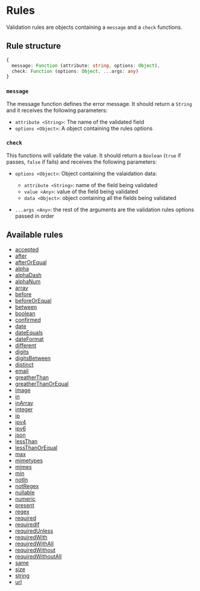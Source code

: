 # Rules

Validation rules are objects containing a `message` and a `check` functions.

## Rule structure

```ts
{
  message: Function (attribute: string, options: Object),
  check: Function (options: Object, ...args: any)
}
```

### `message`

The message function defines the error message. It should return a `String` and it receives the following parameters:

- `attribute <String>`: The name of the validated field
- `options <Object>`: A object containing the rules options

### `check`

This functions will validate the value. It should return a `Boolean` (`true` if passes, `false` if fails) and receives the following parameters:

- `options <Object>`: Object containing the valaidation data:

  - `attribute <String>`: name of the field being validated
  - `value <Any>`: value of the field being validated
  - `data <Object>`: object containing all the fields being validated

- `...args <Any>`: the rest of the arguments are the validation rules options passed in order

## Available rules

- [accepted](/rules/accepted/)
- [after](/rules/after/)
- [afterOrEqual](/rules/afterOrEqual/)
- [alpha](/rules/alpha/)
- [alphaDash](/rules/alphaDash/)
- [alphaNum](/rules/alphaNum/)
- [array](/rules/array/)
- [before](/rules/before/)
- [beforeOrEqual](/rules/beforeOrEqual/)
- [between](/rules/between/)
- [boolean](/rules/boolean/)
- [confirmed](/rules/confirmed/)
- [date](/rules/date/)
- [dateEquals](/rules/dateEquals/)
- [dateFormat](/rules/dateFormat/)
- [different](/rules/different/)
- [digits](/rules/digits/)
- [digitsBetween](/rules/digitsBetween/)
- [distinct](/rules/distinct/)
- [email](/rules/email/)
- [greatherThan](/rules/greatherThan/)
- [greatherThanOrEqual](/rules/greatherThanOrEqual/)
- [image](/rules/image/)
- [in](/rules/in/)
- [inArray](/rules/inArray/)
- [integer](/rules/integer/)
- [ip](/rules/ip/)
- [ipv4](/rules/ipv4/)
- [ipv6](/rules/ipv6/)
- [json](/rules/json/)
- [lessThan](/rules/lessThan/)
- [lessThanOrEqual](/rules/lessThanOrEqual/)
- [max](/rules/max/)
- [mimetypes](/rules/mimetypes/)
- [mimes](/rules/mimes/)
- [min](/rules/min/)
- [notIn](/rules/notIn/)
- [notRegex](/rules/notRegex/)
- [nullable](/rules/nullable/)
- [numeric](/rules/numeric/)
- [present](/rules/present/)
- [regex](/rules/regex/)
- [required](/rules/required/)
- [requiredIf](/rules/requiredIf/)
- [requiredUnless](/rules/requiredUnless/)
- [requiredWith](/rules/requiredWith/)
- [requiredWithAll](/rules/requiredWithAll/)
- [requiredWithout](/rules/requiredWithout/)
- [requiredWithoutAll](/rules/requiredWithoutAll/)
- [same](/rules/same/)
- [size](/rules/size/)
- [string](/rules/string/)
- [url](/rules/url/)
